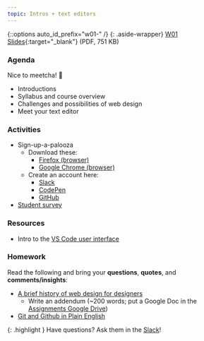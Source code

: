 ```yaml
---
topic: Intros + text editors
---
```


{::options auto_id_prefix="w01-" /}
{: .aside-wrapper}
<span class="highlighter">
[W01 Slides](files/w01.min.pdf){:target="_blank"} (PDF, 751 KB)
</span>

### Agenda
Nice to meetcha! <span class="text-larger">👋</span>

- Introductions
- Syllabus and course overview
- Challenges and possibilities of web design
- Meet your text editor


### Activities
- Sign-up-a-palooza
    - Download these:
        - [Firefox (browser)](https://www.mozilla.org/en-US/firefox/new/)
        - [Google Chrome (browser)](https://www.google.com/chrome/)
    - Create an account here:
        - [Slack](https://join.slack.com/t/mica-web/shared_invite/enQtNTM2NDE0Nzg5NDQyLTQyM2U5NWRhOGI5N2I3MzlhZDkxY2U5Mzc0MGJjZTBmNTBmZTg4MWE5NzIyZmQwZTIyOWI3ZDJjZWMwNzIyMTU)
        - [CodePen](http://codepen.io/)
        - [GitHub](https://github.com/)
- [Student survey](https://goo.gl/forms/55hPtnbO7Csdgrof2)


### Resources
- Intro to the [VS Code user interface](https://code.visualstudio.com/docs/getstarted/userinterface)


### Homework
Read the following and bring your **questions**, **quotes**, and **comments/insights**:
- [A brief history of web design for designers](http://blog.froont.com/brief-history-of-web-design-for-designers/)
    - Write an addendum (~200 words; put a Google Doc in the [Assignments Google Drive](https://drive.google.com/drive/folders/1phBdLHg1Z3qXUiyMBhDmMA9tcT069K-X?usp=sharing))
- [Git and Github in Plain English](https://blog.red-badger.com/2016/11/29/gitgithub-in-plain-english)

{: .highlight }
Have questions? Ask them in the [Slack](https://mica-web.slack.com/)!
